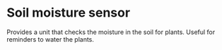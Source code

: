 # Soil moisture sensor

Provides a unit that checks the moisture in the soil for plants. Useful for reminders to water the plants.
